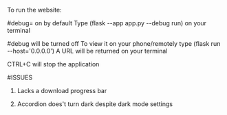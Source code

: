 To run the website:

#debug= on by default
Type (flask --app app.py --debug run) on your terminal

#debug will be turned off
To view it on your phone/remotely type (flask run --host='0.0.0.0')
A URL will be returned on your terminal 

CTRL+C will stop the application

#ISSUES
1. Lacks a download progress bar

2. Accordion does't turn dark despite dark mode settings
